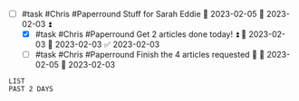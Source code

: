- [ ] #task #Chris #Paperround Stuff for Sarah Eddie 📅 2023-02-05 🛫 2023-02-03 ⏫ 
	- [x] #task #Chris #Paperround Get 2 articles done today! ⏫ 🛫 2023-02-03 📅 2023-02-03 ✅ 2023-02-03
	- [ ] #task #Chris #Paperround Finish the 4 articles requested 🔼 📅 2023-02-05 🛫 2023-02-03 

```toggl
LIST
PAST 2 DAYS
```


